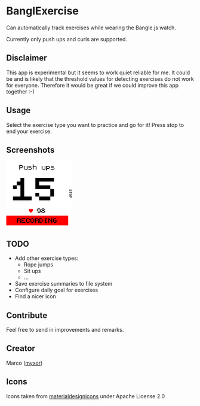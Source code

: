 # BanglExercise

Can automatically track exercises while wearing the Bangle.js watch.

Currently only push ups and curls are supported.

## Disclaimer

This app is experimental but it seems to work quiet reliable for me.
It could be and is likely that the threshold values for detecting exercises do not work for everyone.
Therefore it would be great if we could improve this app together :-)


## Usage

Select the exercise type you want to practice and go for it!
Press stop to end your exercise.


## Screenshots
![](screenshot.png)

## TODO
* Add other exercise types:
   * Rope jumps
   * Sit ups
   * ...
* Save exercise summaries to file system
* Configure daily goal for exercises
* Find a nicer icon


## Contribute
Feel free to send in improvements and remarks.

## Creator
Marco ([myxor](https://github.com/myxor))

## Icons
Icons taken from [materialdesignicons](https://materialdesignicons.com) under Apache License 2.0

